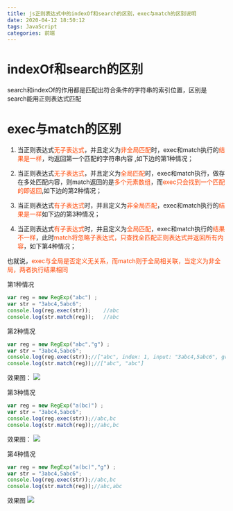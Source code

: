 ```yaml
---
title: js正则表达式中的indexOf和search的区别，exec与match的区别说明
date: 2020-04-12 18:50:12
tags: JavaScript
categories: 前端
---
```

# indexOf和search的区别
search和indexOf的作用都是匹配出符合条件的字符串的索引位置，区别是search能用正则表达式匹配
<!-- more -->
# exec与match的区别
1. 当正则表达式<font color="#f40">无子表达式</font>，并且定义为<font color="#f40">非全局匹配</font>时，exec和match执行的<font color="#f40">结果是一样</font>，均返回第一个匹配的字符串内容 ,如下边的第1种情况；

2. 当正则表达式<font color="#f40">无子表达式</font>，并且定义为<font color="#f40">全局匹配</font>时，exec和match执行，做存在多处匹配内容，则match返回的是<font color="#f40">多个元素数组</font>，而<font color="#f40">exec只会找到一个匹配的即返回</font>,如下边的第2种情况；

3. 当正则表达式<font color="#f40">有子表达式</font>时，并且定义为<font color="#f40">非全局匹配</font>，exec和match执行的<font color="#f40">结果是一样</font>如下边的第3种情况；

4. 当正则表达式<font color="#f40">有子表达式</font>时，并且定义为<font color="#f40">全局匹配</font>，exec和match执行的<font color="#f40">结果不一样</font>，此时<font color="#f40">match将忽略子表达式，只查找全匹配正则表达式并返回所有内容</font>，如下第4种情况；

也就说，<font color="#f40">exec与全局是否定义无关系，而match则于全局相关联，当定义为非全局，两者执行结果相同
</font>

第1种情况
```js
var reg = new RegExp("abc") ; 
var str = "3abc4,5abc6";
console.log(reg.exec(str));    //abc
console.log(str.match(reg));   //abc
```

第2种情况
```js
var reg = new RegExp("abc","g") ; 
var str = "3abc4,5abc6";
console.log(reg.exec(str));//["abc", index: 1, input: "3abc4,5abc6", groups: undefined]
console.log(str.match(reg));//["abc", "abc"]
```
效果图：
![](0.png)


第3种情况
```js
var reg = new RegExp("a(bc)") ; 
var str = "3abc4,5abc6";
console.log(reg.exec(str));//abc,bc
console.log(str.match(reg));//abc,bc
```
效果图：
![](1.png)


第4种情况
```js
var reg = new RegExp("a(bc)","g") ; 
var str = "3abc4,5abc6";
console.log(reg.exec(str));//abc,bc
console.log(str.match(reg));//abc,abc
```
效果图
![](2.png)